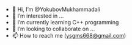 - 👋 Hi, I’m @YokubovMukhammadali
- 👀 I’m interested in ...
- 🌱 I’m currently learning C++ programming 
- 💞️ I’m looking to collaborate on ...
- 📫 How to reach me (ysgms668@gmail.com)

<!---
YokubovMukhammadali/YokubovMukhammadali is a ✨ special ✨ repository because its `README.md` (this file) appears on your GitHub profile.
You can click the Preview link to take a look at your changes.
--->
